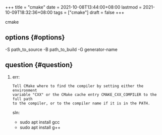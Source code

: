 +++
title = "cmake"
date = 2021-10-08T13:44:00+08:00
lastmod = 2021-10-09T18:32:36+08:00
tags = ["cmake"]
draft = false
+++

cmake

<!--more-->


## options {#options}

-S path\_to\_source
-B path\_to\_build
-G generator-name


## question {#question}

1.  err:

    ```text
    Tell CMake where to find the compiler by setting either the environment
    variable "CXX" or the CMake cache entry CMAKE_CXX_COMPILER to the full path
    to the compiler, or to the compiler name if it is in the PATH.
    ```

    sln:

    -   sudo apt install gcc
    -   sudo apt install g++